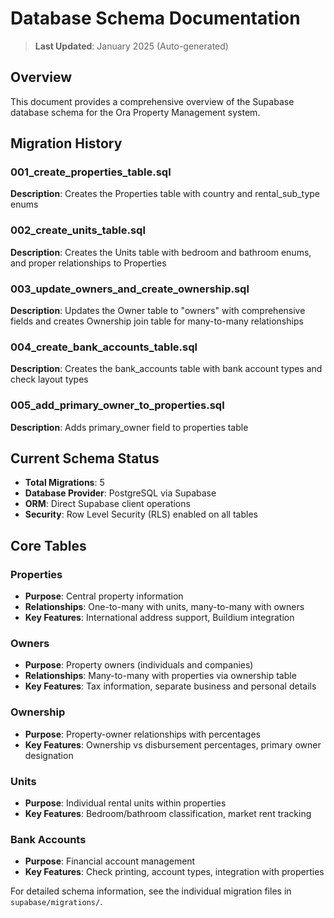 # Database Schema Documentation

> **Last Updated**: January 2025 (Auto-generated)

## Overview

This document provides a comprehensive overview of the Supabase database schema for the Ora Property Management system.

## Migration History

### 001_create_properties_table.sql

**Description**: Creates the Properties table with country and rental_sub_type enums

### 002_create_units_table.sql

**Description**: Creates the Units table with bedroom and bathroom enums, and proper relationships to Properties

### 003_update_owners_and_create_ownership.sql

**Description**: Updates the Owner table to "owners" with comprehensive fields and creates Ownership join table for many-to-many relationships

### 004_create_bank_accounts_table.sql

**Description**: Creates the bank_accounts table with bank account types and check layout types

### 005_add_primary_owner_to_properties.sql

**Description**: Adds primary_owner field to properties table

## Current Schema Status

- **Total Migrations**: 5
- **Database Provider**: PostgreSQL via Supabase
- **ORM**: Direct Supabase client operations
- **Security**: Row Level Security (RLS) enabled on all tables

## Core Tables

### Properties

- **Purpose**: Central property information
- **Relationships**: One-to-many with units, many-to-many with owners
- **Key Features**: International address support, Buildium integration

### Owners  

- **Purpose**: Property owners (individuals and companies)
- **Relationships**: Many-to-many with properties via ownership table
- **Key Features**: Tax information, separate business and personal details

### Ownership

- **Purpose**: Property-owner relationships with percentages
- **Key Features**: Ownership vs disbursement percentages, primary owner designation

### Units

- **Purpose**: Individual rental units within properties
- **Key Features**: Bedroom/bathroom classification, market rent tracking

### Bank Accounts

- **Purpose**: Financial account management
- **Key Features**: Check printing, account types, integration with properties

For detailed schema information, see the individual migration files in `supabase/migrations/`.
